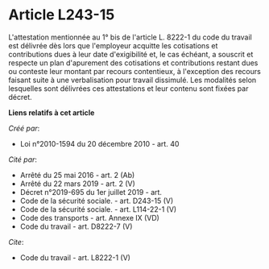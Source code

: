 # Article L243-15

L'attestation mentionnée au 1° bis de l'article L. 8222-1 du code du travail est délivrée dès lors que l'employeur acquitte
les cotisations et contributions dues à leur date d'exigibilité et, le cas échéant, a souscrit et respecte un plan
d'apurement des cotisations et contributions restant dues ou conteste leur montant par recours contentieux, à l'exception des
recours faisant suite à une verbalisation pour travail dissimulé. Les modalités selon lesquelles sont délivrées ces
attestations et leur contenu sont fixées par décret.

**Liens relatifs à cet article**

_Créé par_:

  - Loi n°2010-1594 du 20 décembre 2010 - art. 40

_Cité par_:

  - Arrêté du 25 mai 2016 - art. 2 (Ab)
  - Arrêté du 22 mars 2019 - art. 2 (V)
  - Décret n°2019-695 du 1er juillet 2019 - art.
  - Code de la sécurité sociale. - art. D243-15 (V)
  - Code de la sécurité sociale. - art. L114-22-1 (V)
  - Code des transports - art. Annexe IX (VD)
  - Code du travail - art. D8222-7 (V)

_Cite_:

  - Code du travail - art. L8222-1 (V)
